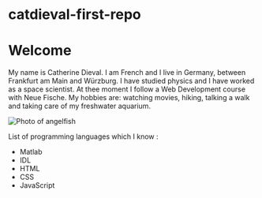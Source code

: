 # catdieval-first-repo

# Welcome

My name is Catherine Dieval. I am French and I live in Germany, between Frankfurt am Main and Würzburg.
I have studied physics and I have worked as a space scientist. At thee moment I follow a Web Development course with Neue Fische.
My hobbies are: watching movies, hiking, talking a walk and taking care of my freshwater aquarium.

![Photo of angelfish](https://upload.wikimedia.org/wikipedia/commons/thumb/6/6d/Angelfish2.jpg/974px-Angelfish2.jpg)

List of programming languages which I know :
- Matlab
- IDL
- HTML
- CSS
- JavaScript
